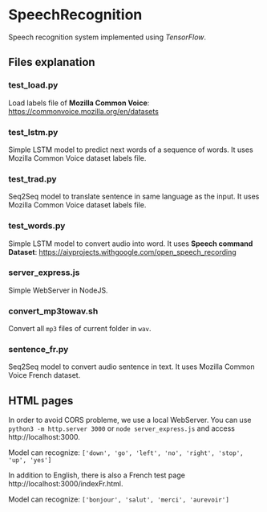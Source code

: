 # SpeechRecognition
Speech recognition system implemented using *TensorFlow*.

## Files explanation
### test_load.py
Load labels file of **Mozilla Common Voice**:  https://commonvoice.mozilla.org/en/datasets

### test_lstm.py
Simple LSTM model to predict next words of a sequence of words. It uses Mozilla Common Voice dataset labels file.

### test_trad.py
Seq2Seq model to translate sentence in same language as the input. It uses Mozilla Common Voice dataset labels file.

### test_words.py
Simple LSTM model to convert audio into word. It uses **Speech command Dataset**: https://aiyprojects.withgoogle.com/open_speech_recording


### server_express.js
Simple WebServer in NodeJS.

### convert_mp3towav.sh
Convert all `mp3` files of current folder in `wav`.

### sentence_fr.py
Seq2Seq model to convert audio sentence in text. It uses Mozilla Common Voice French dataset.

## HTML pages
In order to avoid CORS probleme, we use a local WebServer. You can use `python3 -m http.server 3000` or `node server_express.js` and access http://localhost:3000.

Model can recognize: `['down', 'go', 'left', 'no', 'right', 'stop', 'up', 'yes']`


In addition to English, there is also a French test page http://localhost:3000/indexFr.html.

Model can recognize: `['bonjour', 'salut', 'merci', 'aurevoir']`
